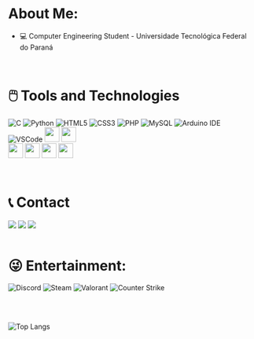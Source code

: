 # About Me:

<!--
**mariaisabelasn/mariaisabelasn** is a ✨ _special_ ✨ repository because its `README.md` (this file) appears on your GitHub profile.

Here are some ideas to get you started:

- 🔭 I’m currently working on ...
- 🌱 I’m currently learning ...
- 👯 I’m looking to collaborate on ...
- 🤔 I’m looking for help with ...
- 💬 Ask me about ...
- 📫 How to reach me: ...
- 😄 Pronouns: ...
- ⚡ Fun fact: ...
-->

- 💻 Computer Engineering Student - Universidade Tecnológica Federal do Paraná

<br>

# 🖱️ Tools and Technologies

![C](https://img.shields.io/badge/C-00599C?style=for-the-badge&logo=c&logoColor=white)
![Python](https://img.shields.io/badge/Python-FFD43B?style=for-the-badge&logo=python&logoColor=blue)
![HTML5](https://img.shields.io/badge/HTML5-E34F26?style=for-the-badge&logo=html5&logoColor=white)
![CSS3](https://img.shields.io/badge/CSS3-1572B6?style=for-the-badge&logo=css3&logoColor=white)
![PHP](https://img.shields.io/badge/PHP-777BB4?style=for-the-badge&logo=php&logoColor=white)
![MySQL](https://img.shields.io/badge/MySQL-005C84?style=for-the-badge&logo=mysql&logoColor=white)
![Arduino IDE](https://img.shields.io/badge/Arduino_IDE-00979D?style=for-the-badge&logo=arduino&logoColor=white)
![VSCode](https://img.shields.io/badge/VSCode-0078D4?style=for-the-badge&logo=visual%20studio%20code&logoColor=white)
<img height="30" width="30" src="https://cdn.jsdelivr.net/gh/devicons/devicon/icons/c/c-original.svg" />
<img height="30" width="30" src="https://cdn.jsdelivr.net/gh/devicons/devicon/icons/python/python-original.svg" />         
<img height="30" width="30" src="https://cdn.jsdelivr.net/gh/devicons/devicon/icons/html5/html5-original.svg" />
<img height="30" width="30" src="https://cdn.jsdelivr.net/gh/devicons/devicon/icons/css3/css3-original.svg" />
<img height="30" width="30" src="https://cdn.jsdelivr.net/gh/devicons/devicon/icons/php/php-original.svg" />
<img height="30" width="30" src="https://cdn.jsdelivr.net/gh/devicons/devicon/icons/mysql/mysql-original.svg" />
          
          
          
          

<br>

# 📞 Contact


<div style="display: inline-block>
  <a href = "mailto:mariaisabelasn@gmail.com"><img src="https://img.shields.io/badge/-Email-D14836?style=for-the-badge&logo=gmail&logoColor=white" target="_blank"></a>
  <a href="https://www.linkedin.com/in/maria-isabela-silva-nunes-2b0b28229/" target="_blank"><img src="https://img.shields.io/badge/-LinkedIn-%230077B5?style=for-the-badge&logo=linkedin&logoColor=white" target="_blank"></a>
  <a href="https://www.instagram.com/maria_belinha/" target="_blank"><img src="https://img.shields.io/badge/-Instagram-%23E4405F?style=for-the-badge&logo=instagram&logoColor=white" target="_blank"></a>
</div>

<br>


# 😜 Entertainment:

![Discord](https://img.shields.io/badge/Discord-5865F2?style=for-the-badge&logo=discord&logoColor=white)
![Steam](https://img.shields.io/badge/Steam-000000?style=for-the-badge&logo=steam&logoColor=white)
![Valorant](https://img.shields.io/badge/Valorant-fa4454?style=for-the-badge&logo=valorant&logoColor=white)
![Counter Strike](https://img.shields.io/badge/Counter_Strike-000000?style=for-the-badge&logo=counter-strike&logoColor=white)

<br><br>

![Top Langs](https://github-readme-stats.vercel.app/api/top-langs/?username=mariaisabelasn&theme=dracula)

<!--
![Top Langs](https://github-readme-stats.vercel.app/api/top-langs/?username=luiz1303&layout=compact&include_all_commits=true&count_private=true)
Referência para badges:
https://github.com/Ileriayo/markdown-badges
https://github.com/alexandresanlim/Badges4-README.md-Profile#how-to-use
https://gist.github.com/rxaviers/7360908
https://github.com/anuraghazra
 -->
